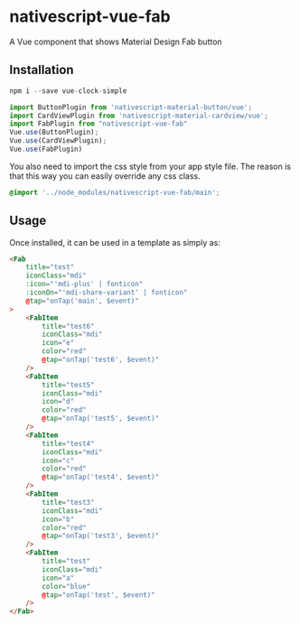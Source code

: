 # nativescript-vue-fab

A Vue component that shows Material Design Fab button

## Installation

```js
npm i --save vue-clock-simple
```

```typescript
import ButtonPlugin from 'nativescript-material-button/vue';
import CardViewPlugin from 'nativescript-material-cardview/vue';
import FabPlugin from "nativescript-vue-fab"
Vue.use(ButtonPlugin);
Vue.use(CardViewPlugin);
Vue.use(FabPlugin)
```

You also need to import the css style from your app style file. The reason is that this way you can easily override any css class.

```css
@import '../node_modules/nativescript-vue-fab/main';
```

## Usage

Once installed, it can be used in a template as simply as:

```html
<Fab
    title="test"
    iconClass="mdi"
    :icon="'mdi-plus' | fonticon"
    :iconOn="'mdi-share-variant' | fonticon"
    @tap="onTap('main', $event)"
>
    <FabItem
        title="test6"
        iconClass="mdi"
        icon="e"
        color="red"
        @tap="onTap('test6', $event)"
    />
    <FabItem
        title="test5"
        iconClass="mdi"
        icon="d"
        color="red"
        @tap="onTap('test5', $event)"
    />
    <FabItem
        title="test4"
        iconClass="mdi"
        icon="c"
        color="red"
        @tap="onTap('test4', $event)"
    />
    <FabItem
        title="test3"
        iconClass="mdi"
        icon="b"
        color="red"
        @tap="onTap('test3', $event)"
    />
    <FabItem
        title="test"
        iconClass="mdi"
        icon="a"
        color="blue"
        @tap="onTap('test', $event)"
    />
</Fab>
```
